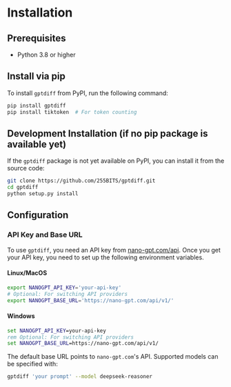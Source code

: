 # Installation

## Prerequisites
- Python 3.8 or higher

## Install via pip

To install `gptdiff` from PyPI, run the following command:

```bash
pip install gptdiff
pip install tiktoken  # For token counting
```

## Development Installation (if no pip package is available yet)

If the `gptdiff` package is not yet available on PyPI, you can install it from the source code:

```bash
git clone https://github.com/255BITS/gptdiff.git
cd gptdiff
python setup.py install
```

## Configuration

### API Key and Base URL

To use `gptdiff`, you need an API key from [nano-gpt.com/api](https://nano-gpt.com/api). Once you get your API key, you need to set up the following environment variables.

#### Linux/MacOS
```bash
export NANOGPT_API_KEY='your-api-key'
# Optional: For switching API providers
export NANOGPT_BASE_URL='https://nano-gpt.com/api/v1/'
```

#### Windows
```cmd
set NANOGPT_API_KEY=your-api-key
rem Optional: For switching API providers
set NANOGPT_BASE_URL=https://nano-gpt.com/api/v1/
```

The default base URL points to `nano-gpt.com`'s API. Supported models can be specified with:

```bash
gptdiff 'your prompt' --model deepseek-reasoner
```
